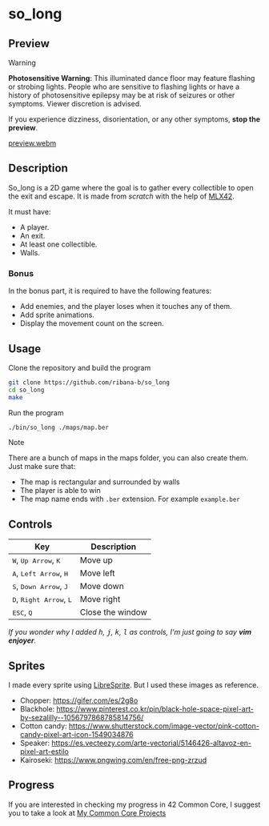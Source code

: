 # so_long

## Preview

> [!WARNING]
> **Photosensitive Warning**:
This illuminated dance floor may feature flashing or strobing lights. People who are sensitive to flashing lights or have a history of photosensitive epilepsy may be at risk of seizures or other symptoms. Viewer discretion is advised.
>
> If you experience dizziness, disorientation, or any other symptoms, **stop the preview**.

[preview.webm](https://github.com/user-attachments/assets/c9bc09a3-baa5-453b-be50-bde0ce03cdae)

## Description

So_long is a 2D game where the goal is to gather every collectible to open the exit and escape. It is made from _scratch_ with the
help of [MLX42](https://github.com/codam-coding-college/MLX42/tree/da6e42050b299e61aa2d96e5f08ac178c000514c).

It must have:

- A player.
- An exit.
- At least one collectible.
- Walls.

### Bonus

In the bonus part, it is required to have the following features:
- Add enemies, and the player loses when it touches any of them.
- Add sprite animations.
- Display the movement count on the screen.

## Usage

Clone the repository and build the program

```bash
git clone https://github.com/ribana-b/so_long
cd so_long
make
```

Run the program

```bash
./bin/so_long ./maps/map.ber
```

> [!NOTE]
> There are a bunch of maps in the maps folder, you can also create them.
> Just make sure that:
> - The map is rectangular and surrounded by walls
> - The player is able to win
> - The map name ends with `.ber` extension. For example `example.ber`

## Controls

|Key|Description|
|-|-|
|<kbd>W</kbd>, <kbd>Up Arrow</kbd>, <kbd>K</kbd>|Move up|
|<kbd>A</kbd>, <kbd>Left Arrow</kbd>, <kbd>H</kbd>|Move left|
|<kbd>S</kbd>, <kbd>Down Arrow</kbd>, <kbd>J</kbd>|Move down|
|<kbd>D</kbd>, <kbd>Right Arrow</kbd>, <kbd>L</kbd>|Move right|
|<kbd>ESC</kbd>, <kbd>Q</kbd>|Close the window|

_If you wonder why I added <kbd>h</kbd>, <kbd>j</kbd>, <kbd>k</kbd>, <kbd>l</kbd> as controls, I'm just going to say **vim enjoyer**._

## Sprites

I made every sprite using [LibreSprite](https://libresprite.github.io/#!/). But I used these images as reference.

- Chopper: https://gifer.com/es/2g8o
- Blackhole: https://www.pinterest.co.kr/pin/black-hole-space-pixel-art-by-sezalilly--1056797868785814756/
- Cotton candy: https://www.shutterstock.com/image-vector/pink-cotton-candy-pixel-art-icon-1549034876
- Speaker: https://es.vecteezy.com/arte-vectorial/5146426-altavoz-en-pixel-art-estilo
- Kairoseki: https://www.pngwing.com/en/free-png-zrzud

## Progress

If you are interested in checking my progress in 42 Common Core, I suggest you to take a look at [My Common Core Projects](https://github.com/ribana-b/#common-core)
